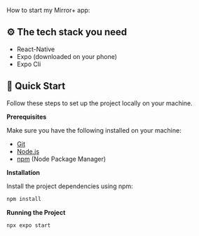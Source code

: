 How to start my Mirror+ app:

## <a name="tech-stack">⚙️ The tech stack you need</a>

- React-Native
- Expo (downloaded on your phone)
- Expo Cli

## <a name="quick-start">🤸 Quick Start</a>

Follow these steps to set up the project locally on your machine.

**Prerequisites**

Make sure you have the following installed on your machine:

- [Git](https://git-scm.com/)
- [Node.js](https://nodejs.org/en)
- [npm](https://www.npmjs.com/) (Node Package Manager)

**Installation**

Install the project dependencies using npm:

```bash
npm install
```

**Running the Project**

```bash
npx expo start
```
